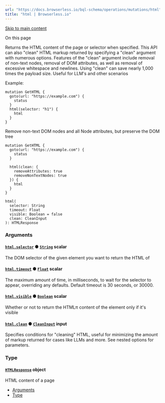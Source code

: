 ```yaml
---
url: "https://docs.browserless.io/bql-schema/operations/mutations/html"
title: "html | Browserless.io"
---
```


[Skip to main content](https://docs.browserless.io/bql-schema/operations/mutations/html#__docusaurus_skipToContent_fallback)

On this page

Returns the HTML content of the page or selector when specified. This API can also "clean" HTML markup returned by specifying a "clean" argument with numerous options. Features of the "clean" argument include removal of non-text nodes, removal of DOM attributes, as well as removal of excessive whitespace and newlines. Using "clean" can save nearly 1,000 times the payload size. Useful for LLM's and other scenarios

Example:

```codeBlockLines_p187
mutation GetHTML {
  goto(url: "https://example.com") {
    status
  }
  html(selector: "h1") {
    html
  }
}

```

Remove non-text DOM nodes and all Node attributes, but preserve the DOM tree

```codeBlockLines_p187
mutation GetHTML {
  goto(url: "https://example.com") {
    status
  }

  html(clean: {
    removeAttributes: true
    removeNonTextNodes: true
  }) {
    html
  }
}

```

```codeBlockLines_p187
html(
  selector: String
  timeout: Float
  visible: Boolean = false
  clean: CleanInput
): HTMLResponse

```

### Arguments [​](https://docs.browserless.io/bql-schema/operations/mutations/html\#arguments "Direct link to Arguments")

#### [`html.selector`](https://docs.browserless.io/bql-schema/operations/mutations/html\#) ● [`String`](https://docs.browserless.io/bql-schema/types/scalars/string) scalar [​](https://docs.browserless.io/bql-schema/operations/mutations/html\#htmlselectorstring- "Direct link to htmlselectorstring-")

The DOM selector of the given element you want to return the HTML of

#### [`html.timeout`](https://docs.browserless.io/bql-schema/operations/mutations/html\#) ● [`Float`](https://docs.browserless.io/bql-schema/types/scalars/float) scalar [​](https://docs.browserless.io/bql-schema/operations/mutations/html\#htmltimeoutfloat- "Direct link to htmltimeoutfloat-")

The maximum amount of time, in milliseconds, to wait for the selector to appear, overriding any defaults. Default timeout is 30 seconds, or 30000.

#### [`html.visible`](https://docs.browserless.io/bql-schema/operations/mutations/html\#) ● [`Boolean`](https://docs.browserless.io/bql-schema/types/scalars/boolean) scalar [​](https://docs.browserless.io/bql-schema/operations/mutations/html\#htmlvisibleboolean- "Direct link to htmlvisibleboolean-")

Whether or not to return the HTMLπ content of the element only if it's visible

#### [`html.clean`](https://docs.browserless.io/bql-schema/operations/mutations/html\#) ● [`CleanInput`](https://docs.browserless.io/bql-schema/types/inputs/clean-input) input [​](https://docs.browserless.io/bql-schema/operations/mutations/html\#htmlcleancleaninput- "Direct link to htmlcleancleaninput-")

Specifies conditions for "cleaning" HTML, useful for minimizing the amount of markup returned for cases like LLMs and more. See nested options for parameters.

### Type [​](https://docs.browserless.io/bql-schema/operations/mutations/html\#type "Direct link to Type")

#### [`HTMLResponse`](https://docs.browserless.io/bql-schema/types/objects/htmlresponse) object [​](https://docs.browserless.io/bql-schema/operations/mutations/html\#htmlresponse- "Direct link to htmlresponse-")

HTML content of a page

- [Arguments](https://docs.browserless.io/bql-schema/operations/mutations/html#arguments)
- [Type](https://docs.browserless.io/bql-schema/operations/mutations/html#type)